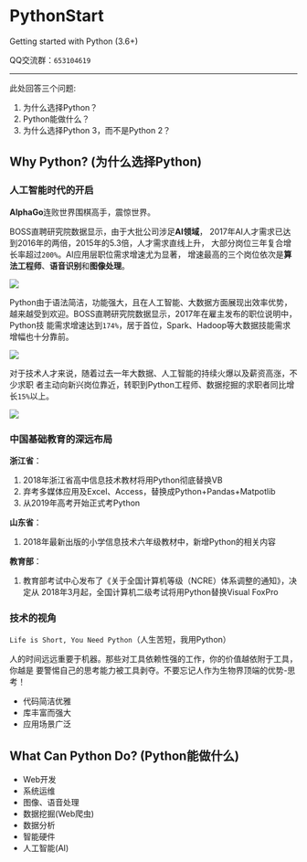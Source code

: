 # PythonStart
Getting started with Python (3.6+)

QQ交流群：`653104619`

------

此处回答三个问题:

1. 为什么选择Python？
1. Python能做什么？
1. 为什么选择Python 3，而不是Python 2？

## Why Python? (为什么选择Python)

### 人工智能时代的开启

**AlphaGo**连败世界围棋高手，震惊世界。

BOSS直聘研究院数据显示，由于大批公司涉足**AI领域**，
2017年AI人才需求已达到2016年的两倍，2015年的5.3倍，人才需求直线上升，
大部分岗位三年复合增长率超过`200%`。AI应用层职位需求增速尤为显著，
增速最高的三个岗位依次是**算法工程师**、**语音识别**和**图像处理**。

![](https://raw.githubusercontent.com/leven-cn/PythonStart/v0.0.1/figures/fig-0001.png)

Python由于语法简洁，功能强大，且在人工智能、大数据方面展现出效率优势，
越来越受到欢迎。BOSS直聘研究院数据显示，2017年在雇主发布的职位说明中，Python技
能需求增速达到`174%`，居于首位，Spark、Hadoop等大数据技能需求增幅也十分靠前。

![](https://raw.githubusercontent.com/leven-cn/PythonStart/v0.0.1/figures/fig-0002.png)

对于技术人才来说，随着过去一年大数据、人工智能的持续火爆以及薪资高涨，不少求职
者主动向新兴岗位靠近，转职到Python工程师、数据挖掘的求职者同比增长`15%`以上。

![](https://raw.githubusercontent.com/leven-cn/PythonStart/v0.0.1/figures/fig-0003.png)

### 中国基础教育的深远布局

**浙江省**：

1. 2018年浙江省高中信息技术教材将用Python彻底替换VB
2. 弃考多媒体应用及Excel、Access，替换成Python+Pandas+Matpotlib
3. 从2019年高考开始正式考Python

**山东省**：

1. 2018年最新出版的小学信息技术六年级教材中，新增Python的相关内容

**教育部**：

1. 教育部考试中心发布了《关于全国计算机等级（NCRE）体系调整的通知》，决定从
2018年3月起，全国计算机二级考试将用Python替换Visual FoxPro

### 技术的视角

`Life is Short, You Need Python`（人生苦短，我用Python）

人的时间远远重要于机器。那些对工具依赖性强的工作，你的价值越依附于工具，你越是
要警惕自己的思考能力被工具剥夺。不要忘记人作为生物界顶端的优势-思考！

- 代码简洁优雅
- 库丰富而强大
- 应用场景广泛

## What Can Python Do? (Python能做什么)

- Web开发
- 系统运维
- 图像、语音处理
- 数据挖掘(Web爬虫)
- 数据分析
- 智能硬件
- 人工智能(AI)
